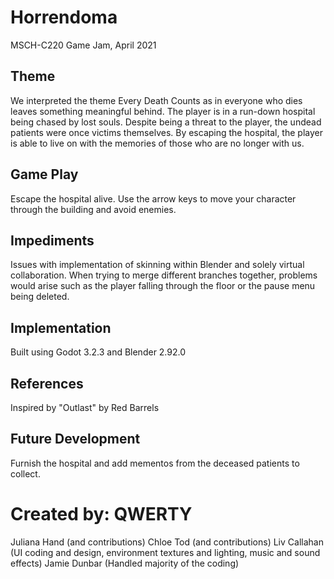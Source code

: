 # Horrendoma
MSCH-C220 Game Jam, April 2021

## Theme
We interpreted the theme Every Death Counts as in everyone who dies leaves something meaningful behind. The player is in a run-down hospital being chased by lost souls. Despite being a threat to the player, the undead patients were once victims themselves. By escaping the hospital, the player is able to live on with the memories of those who are no longer with us.

## Game Play
Escape the hospital alive.
Use the arrow keys to move your character through the building and avoid enemies.

## Impediments
Issues with implementation of skinning within Blender and solely virtual collaboration. When trying to merge different branches together, problems would arise such as the player falling through the floor or the pause menu being deleted.

## Implementation
Built using Godot 3.2.3 and Blender 2.92.0

## References
Inspired by "Outlast" by Red Barrels

## Future Development
Furnish the hospital and add mementos from the deceased patients to collect.

# Created by: QWERTY
Juliana Hand (and contributions)
Chloe Tod (and contributions)
Liv Callahan (UI coding and design, environment textures and lighting, music and sound effects)
Jamie Dunbar (Handled majority of the coding)
